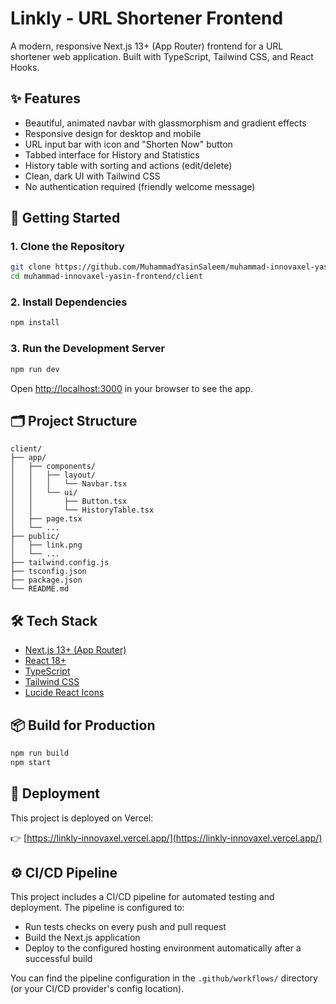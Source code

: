 # Linkly - URL Shortener Frontend

A modern, responsive Next.js 13+ (App Router) frontend for a URL shortener web application. Built with TypeScript, Tailwind CSS, and React Hooks.

## ✨ Features

- Beautiful, animated navbar with glassmorphism and gradient effects
- Responsive design for desktop and mobile
- URL input bar with icon and "Shorten Now" button
- Tabbed interface for History and Statistics
- History table with sorting and actions (edit/delete)
- Clean, dark UI with Tailwind CSS
- No authentication required (friendly welcome message)

## 🚀 Getting Started

### 1. Clone the Repository

```bash
git clone https://github.com/MuhammadYasinSaleem/muhammad-innovaxel-yasin-frontend.git
cd muhammad-innovaxel-yasin-frontend/client
```

### 2. Install Dependencies

```bash
npm install
```

### 3. Run the Development Server

```bash
npm run dev
```

Open [http://localhost:3000](http://localhost:3000) in your browser to see the app.

## 🗂️ Project Structure

```
client/
├── app/
│   ├── components/
│   │   ├── layout/
│   │   │   └── Navbar.tsx
│   │   └── ui/
│   │       ├── Button.tsx
│   │       └── HistoryTable.tsx
│   ├── page.tsx
│   └── ...
├── public/
│   ├── link.png
│   └── ...
├── tailwind.config.js
├── tsconfig.json
├── package.json
└── README.md
```

## 🛠️ Tech Stack
- [Next.js 13+ (App Router)](https://nextjs.org/docs/app)
- [React 18+](https://react.dev/)
- [TypeScript](https://www.typescriptlang.org/)
- [Tailwind CSS](https://tailwindcss.com/)
- [Lucide React Icons](https://lucide.dev/icons/)

## 📦 Build for Production

```bash
npm run build
npm start
```

## 🚀 Deployment

This project is deployed on Vercel:

👉 [https://linkly-innovaxel.vercel.app/](https://linkly-innovaxel.vercel.app/)

## ⚙️ CI/CD Pipeline

This project includes a CI/CD pipeline for automated testing and deployment. The pipeline is configured to:

- Run tests checks on every push and pull request
- Build the Next.js application
- Deploy to the configured hosting environment automatically after a successful build

You can find the pipeline configuration in the `.github/workflows/` directory (or your CI/CD provider's config location).





